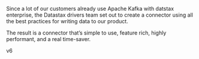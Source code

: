 Since a lot of our customers already use Apache Kafka with datstax enterprise, the Datastax drivers team set out to create a connector using all the best practices for writing data to our product.

The result is a connector that’s simple to use, feature rich, highly performant, and a real time-saver.


v6
